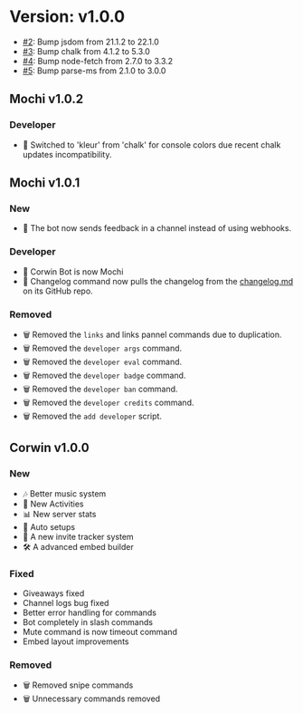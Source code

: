# Version: v1.0.0

* [#2](https://github.com/vixshan/Mochi/pull/2): Bump jsdom from 21.1.2 to 22.1.0
* [#3](https://github.com/vixshan/Mochi/pull/3): Bump chalk from 4.1.2 to 5.3.0
* [#4](https://github.com/vixshan/Mochi/pull/4): Bump node-fetch from 2.7.0 to 3.3.2
* [#5](https://github.com/vixshan/Mochi/pull/5): Bump parse-ms from 2.1.0 to 3.0.0


## Mochi v1.0.2

### Developer
* 🎉 Switched to 'kleur' from 'chalk' for console colors due recent chalk updates incompatibility.

## Mochi v1.0.1

### New
* 🎉 The bot now sends feedback in a channel instead of using webhooks.

### Developer
* 🤖 Corwin Bot is now Mochi
* 🎉 Changelog command now pulls the changelog from the [changelog.md](./CHANGELOG.md) on its GitHub repo.

### Removed
* 🗑️ Removed the `links` and links pannel commands due to duplication.
* 🗑️ Removed the `developer args` command.
* 🗑️ Removed the `developer eval` command.
* 🗑️ Removed the `developer badge` command.
* 🗑️ Removed the `developer ban` command.
* 🗑️ Removed the `developer credits` command.
* 🗑️ Removed the `add developer` script.

## Corwin v1.0.0

### New
* 🎶 Better music system
* 🎉 New Activities
* 📊 New server stats
* 🤖 Auto setups
* 🎉 A new invite tracker system
* 🛠️ A advanced embed builder

### Fixed
* Giveaways fixed
* Channel logs bug fixed
* Better error handling for commands
* Bot completely in slash commands
* Mute command is now timeout command
* Embed layout improvements

### Removed
* 🗑️ Removed snipe commands
* 🗑️ Unnecessary commands removed
